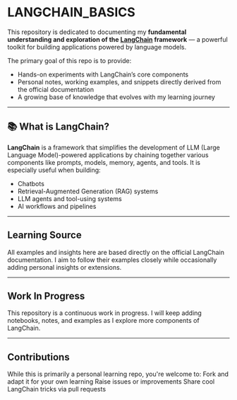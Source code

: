 # LANGCHAIN_BASICS

This repository is dedicated to documenting my **fundamental understanding and exploration of the [LangChain](https://docs.langchain.com/) framework** — a powerful toolkit for building applications powered by language models.

The primary goal of this repo is to provide:
- Hands-on experiments with LangChain’s core components
- Personal notes, working examples, and snippets directly derived from the official documentation
- A growing base of knowledge that evolves with my learning journey

---

## 📚 What is LangChain?

**LangChain** is a framework that simplifies the development of LLM (Large Language Model)-powered applications by chaining together various components like prompts, models, memory, agents, and tools. It is especially useful when building:
- Chatbots
- Retrieval-Augmented Generation (RAG) systems
- LLM agents and tool-using systems
- AI workflows and pipelines

---

##  Learning Source
All examples and insights here are based directly on the official LangChain documentation. I aim to follow their examples closely while occasionally adding personal insights or extensions.

---

## Work In Progress
This repository is a continuous work in progress. I will keep adding notebooks, notes, and examples as I explore more components of LangChain.

---

## Contributions
While this is primarily a personal learning repo, you're welcome to:
Fork and adapt it for your own learning
Raise issues or improvements
Share cool LangChain tricks via pull requests
